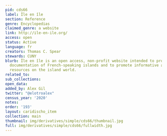 ```yaml
---
pid: cds66
label: Île en île
section: Reference
genre: Encyclopedias
claimed_genre: a website
link: http://ile-en-ile.org/
access: open
status: Active
language: fr
creators: Thomas C. Spear
stewards: CUNY
blurb: Île en île is an open access, non-profit website intended to provide a rich
  documentation of French-speaking islands and to promote informative and non-commercial
  resources on the island world.
related_to:
sub_collections:
open_data:
added_by: Alex Gil
twitter: "@elotroalex"
census_year: '2020'
notes:
order: '193'
layout: caridischo_item
collection: main
thumbnail: img/derivatives/simple/cds66/thumbnail.jpg
full: img/derivatives/simple/cds66/fullwidth.jpg
---
```

